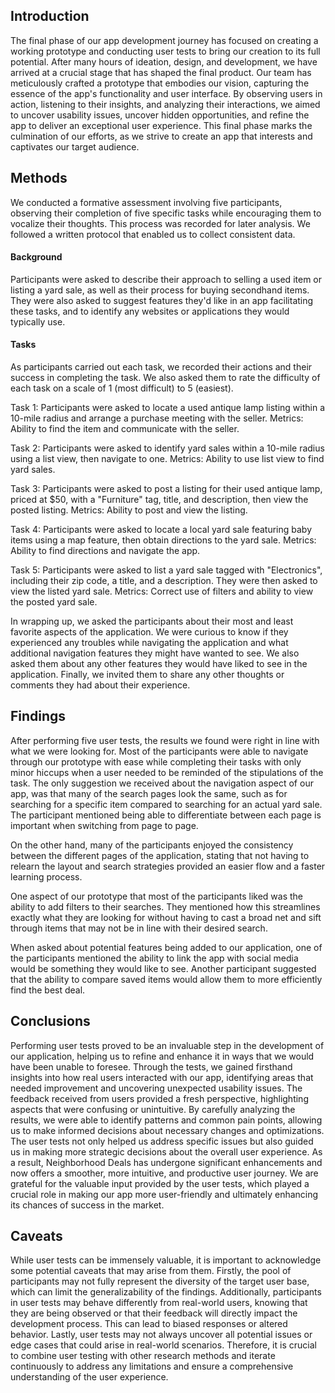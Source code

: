 ## Introduction

The final phase of our app development journey has focused on creating a working prototype and conducting user tests to bring our creation to its full potential. After many hours of ideation, design, and development, we have arrived at a crucial stage that has shaped the final product. Our team has meticulously crafted a prototype that embodies our vision, capturing the essence of the app's functionality and user interface. By observing users in action, listening to their insights, and analyzing their interactions, we aimed to uncover usability issues, uncover hidden opportunities, and refine the app to deliver an exceptional user experience. This final phase marks the culmination of our efforts, as we strive to create an app that interests and captivates our target audience.

## Methods

We conducted a formative assessment involving five participants, observing their completion of five specific tasks while encouraging them to vocalize their thoughts. This process was recorded for later analysis. We followed a written protocol that enabled us to collect consistent data.

#### Background

Participants were asked to describe their approach to selling a used item or listing a yard sale, as well as their process for buying secondhand items. They were also asked to suggest features they'd like in an app facilitating these tasks, and to identify any websites or applications they would typically use.

#### Tasks

As participants carried out each task, we recorded their actions and their success in completing the task. We also asked them to rate the difficulty of each task on a scale of 1 (most difficult) to 5 (easiest).

Task 1: Participants were asked to locate a used antique lamp listing within a 10-mile radius and arrange a purchase meeting with the seller. Metrics: Ability to find the item and communicate with the seller.

Task 2: Participants were asked to identify yard sales within a 10-mile radius using a list view, then navigate to one. Metrics: Ability to use list view to find yard sales.

Task 3: Participants were asked to post a listing for their used antique lamp, priced at $50, with a "Furniture" tag, title, and description, then view the posted listing. Metrics: Ability to post and view the listing.

Task 4: Participants were asked to locate a local yard sale featuring baby items using a map feature, then obtain directions to the yard sale. Metrics: Ability to find directions and navigate the app.

Task 5: Participants were asked to list a yard sale tagged with "Electronics", including their zip code, a title, and a description. They were then asked to view the listed yard sale. Metrics: Correct use of filters and ability to view the posted yard sale.

In wrapping up, we asked the participants about their most and least favorite aspects of the application. We were curious to know if they experienced any troubles while navigating the application and what additional navigation features they might have wanted to see. We also asked them about any other features they would have liked to see in the application. Finally, we invited them to share any other thoughts or comments they had about their experience.


## Findings

After performing five user tests, the results we found were right in line with what we were looking for. Most of the participants were able to navigate through our prototype with ease while completing their tasks with only minor hiccups when a user needed to be reminded of the stipulations of the task. The only suggestion we received about the navigation aspect of our app, was that many of the search pages look the same, such as for searching for a specific item compared to searching for an actual yard sale. The participant mentioned being able to differentiate between each page is important when switching from page to page. 

On the other hand, many of the participants enjoyed the consistency between the different pages of the application, stating that not having to relearn the layout and search strategies provided an easier flow and a faster learning process. 

One aspect of our prototype that most of the participants liked was the ability to add filters to their searches. They mentioned how this streamlines exactly what they are looking for without having to cast a broad net and sift through items that may not be in line with their desired search.

When asked about potential features being added to our application, one of the participants mentioned the ability to link the app with social media would be something they would like to see. Another participant suggested that the ability to compare saved items would allow them to more efficiently find the best deal.



## Conclusions

Performing user tests proved to be an invaluable step in the development of our application, helping us to refine and enhance it in ways that we would have been unable to foresee. Through the tests, we gained firsthand insights into how real users interacted with our app, identifying areas that needed improvement and uncovering unexpected usability issues. The feedback received from users provided a fresh perspective, highlighting aspects that were confusing or unintuitive. By carefully analyzing the results, we were able to identify patterns and common pain points, allowing us to make informed decisions about necessary changes and optimizations. The user tests not only helped us address specific issues but also guided us in making more strategic decisions about the overall user experience. As a result, Neighborhood Deals has undergone significant enhancements and now offers a smoother, more intuitive, and productive user journey. We are grateful for the valuable input provided by the user tests, which played a crucial role in making our app more user-friendly and ultimately enhancing its chances of success in the market.

## Caveats 

While user tests can be immensely valuable, it is important to acknowledge some potential caveats that may arise from them. Firstly, the pool of participants may not fully represent the diversity of the target user base, which can limit the generalizability of the findings. Additionally, participants in user tests may behave differently from real-world users, knowing that they are being observed or that their feedback will directly impact the development process. This can lead to biased responses or altered behavior. Lastly, user tests may not always uncover all potential issues or edge cases that could arise in real-world scenarios. Therefore, it is crucial to combine user testing with other research methods and iterate continuously to address any limitations and ensure a comprehensive understanding of the user experience.
